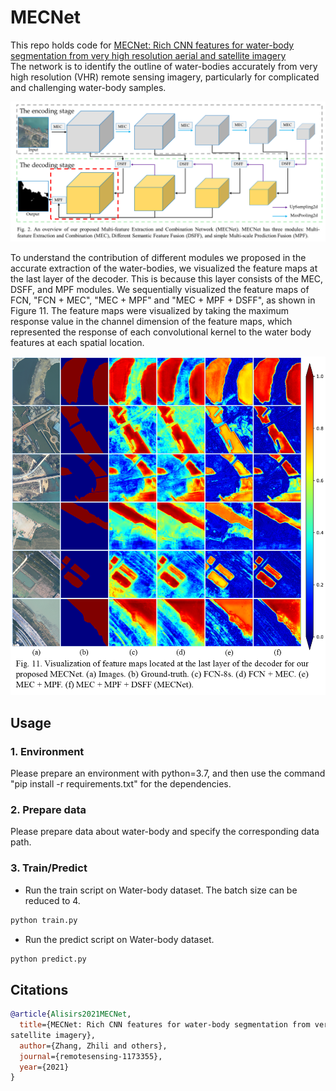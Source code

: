 # MECNet  
This repo holds code for [MECNet: Rich CNN features for water-body segmentation from very high resolution aerial and 
satellite imagery]()  
The network is to identify the outline of water-bodies accurately from very high resolution (VHR) remote sensing 
imagery, particularly for complicated and challenging water-body samples.

![MECNet.png](images/MECNet.png)

To understand the contribution of different modules we proposed in the accurate extraction of the water-bodies, 
we visualized the feature maps at the last layer of the decoder. This is because this layer consists of the MEC, 
DSFF, and MPF modules. We sequentially visualized the feature maps of FCN, "FCN + MEC", 
"MEC + MPF" and "MEC + MPF + DSFF", as shown in Figure 11. The feature maps were visualized by taking the maximum 
response value in the channel dimension of the feature maps, which represented the response of each convolutional 
kernel to the water body features at each spatial location. 

![img_1.png](images/img_1.png)
## Usage

### 1. Environment

Please prepare an environment with python=3.7, and then use the command "pip install -r requirements.txt" for the dependencies.

### 2. Prepare data

Please prepare data about water-body and specify the corresponding data path.

### 3. Train/Predict

- Run the train script on Water-body dataset. The batch size can be reduced to 4.

```bash
python train.py
```

- Run the predict script on Water-body dataset. 

```bash
python predict.py 
```
## Citations

```bibtex
@article{Alisirs2021MECNet,
  title={MECNet: Rich CNN features for water-body segmentation from very high resolution aerial and 
satellite imagery},
  author={Zhang, Zhili and others},
  journal={remotesensing-1173355},
  year={2021}
}
```
